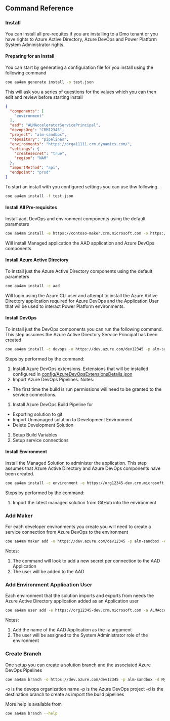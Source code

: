 ## Command Reference

### Install

You can install all pre-requites if you are installing to a Dmo tenant or you have rights to Azure Active Directory, Azure DevOps and Power Platform System Administrator rights.

#### Preparing for an Install

You can start by generating a configuration file for you install using the following command

```bash
coe aa4am generate install -o test.json
```

This will ask you a series of questions for the values which you can then edit and review before starting install

```json
{
  "components": [
    "environment"
  ],
  "aad": "ALMAcceleratorServicePrincipal",
  "devopsOrg": "CRM12345",
  "project": "alm-sandbox",
  "repository": "pipelines",
  "environments": "https://orga11111.crm.dynamics.com/",
  "settings": {
    "createsecret": "true",
    "region": "NAM"
  },
  "importMethod": "api",
  "endpoint": "prod"
}
```

To start an install with you configured settings you can use thw following.

```bash
coe aa4am install -f test.json
```

#### Install All Pre-requisites

Install aad, DevOps and environment components using the default parameters

```bash
coe aa4am install -e https://contoso-maker.crm.microsoft.com -o https://dev.azure.com/dev12345 -p alm-sandbox
```

Will install Managed application the AAD application and Azure DevOps components

#### Install Azure Active Directory

To install just the Azure Active Directory components using the default parameters

```bash
coe aa4am install -c aad
```

Will login using the Azure CLI user and attempt to install the Azure Active Directory application required for Azure DevOps and the Application User that wil be used to interact Power Platform environments.

#### Install DevOps

To install just the DevOps components you can run the following command. This step assumes the Azure Active Directory Service Principal has been created

```bash
coe aa4am install -c devops -o https://dev.azure.com/dev12345 -p alm-sandbox
```

Steps by performed by the command:
1. Install Azure DevOps extensions. Extensions that will be installed configured in [config/AzureDevOpsExtensionsDetails.json](../../config/AzureDevOpsExtensionsDetails.json)
1. Import Azure DevOps Pipelines. Notes:
  - The first time the build is run permissions will need to be granted to the service connections.
1. Install Azure DevOps Build Pipeline for 
  - Exporting solution to git
  - Import Unmanaged solution to Development Environment
  - Delete Development Solution
1. Setup Build Variables
1. Setup service connections

#### Install Environment

Install the Managed Solution to administer the application. This step assumes that Azure Active Directory and Azure DevOps components have been created.

```bash
coe aa4am install -c environment -e https://org12345-dev.crm.microsoft.com
```

Steps by performed by the command:
1. Import the latest managed solution from GitHub into the environment

### Add Maker

For each developer environments you create you will need to create a service connection from Azure DevOps to the environment

```bash
coe aa4am maker add -o https://dev.azure.com/dev12345 -p alm-sandbox -e https://org12345-dev.crm.microsoft.com -u name@contoso.com
```

Notes:
1. The command will look to add a new secret per connection to the AAD Application
1. The user will be added to the AAD

### Add Environment Application User

Each environment that the solution imports and exports from needs the Azure Active Directory application added as an Application user

```bash
coe aa4am user add -e https://org12345-dev.crm.microsoft.com -a ALMAcceleratorServicePrincipal
```

Notes:
1. Add the name of the AAD Application as the -a argument
1. The user will be assigned to the System Administrator role of the environment

### Create Branch

One setup you can create a solution branch and the associated Azure DevOps Pipelines

```bash
coe aa4am branch -o https://dev.azure.com/dev12345 -p alm-sandbox -d MyTestSolution
```

-o is the devops organization name
-p is the Azure DevOps project
-d is the destination branch to create as import the build pipelines

More help is available from

```bash
coe aa4am branch --help
```
